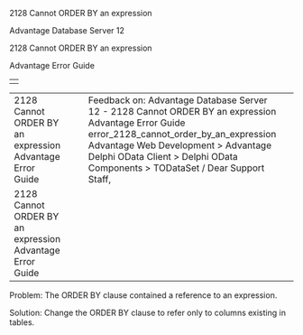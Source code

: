 2128 Cannot ORDER BY an expression




Advantage Database Server 12  

2128 Cannot ORDER BY an expression

Advantage Error Guide

|  |
| --- |
|  |

|  |  |  |  |  |
| --- | --- | --- | --- | --- |
| 2128 Cannot ORDER BY an expression  Advantage Error Guide |  |  | Feedback on: Advantage Database Server 12 - 2128 Cannot ORDER BY an expression Advantage Error Guide error\_2128\_cannot\_order\_by\_an\_expression Advantage Web Development > Advantage Delphi OData Client > Delphi OData Components > TODataSet / Dear Support Staff, |  |
| 2128 Cannot ORDER BY an expression  Advantage Error Guide |  |  |  |  |

Problem: The ORDER BY clause contained a reference to an expression.

Solution: Change the ORDER BY clause to refer only to columns existing in tables.